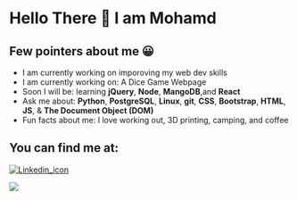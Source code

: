 
<h1> Hello There &#128075 I am Mohamd </h1>
<h2>Few pointers about me &#128512</h2>

<ul>
<li>
  I am currently working on imporoving my web dev skills 
</li>

<li>
  I am currently working on: A Dice Game Webpage
</li>

  <li>
  Soon I will be: learning <b>jQuery</b>, <b>Node</b>, <b>MangoDB</b>,and <b>React</b>
</li>
  
<li>
Ask me about: <b>Python</b>, <b>PostgreSQL</b>, <b>Linux</b>, <b>git</b>, <b>CSS</b>, <b>Bootstrap</b>, <b>HTML</b>, <b>JS</b>, & <b>The Document Object (DOM) </b>
</li>

<li>
Fun facts about me: I love working out, 3D printing, camping, and coffee 
</ul>

<h2>You can find me at:</h2>
<a href="https://www.linkedin.com/in/mohamd-imad-a2196b89/"><img src="https://content.linkedin.com/content/dam/me/business/en-us/amp/brand-site/v2/bg/LI-Bug.svg.original.svg" alt="Linkedin_icon">
</a>

<a href="https://scholar.google.com/citations?user=jIMbjc8AAAAJ&hl=en"><img src="https://scholar.google.ca/intl/en/scholar/images/1x/scholar_logo_64dp.png">
</a>
